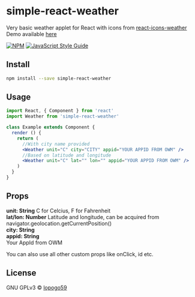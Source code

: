 # simple-react-weather

Very basic weather applet for React with icons from [react-icons-weather](https://www.npmjs.com/package/react-icons-weather)  
Demo available [here](https://lopogo59.github.io/simple-react-weather/)


[![NPM](https://img.shields.io/npm/v/simple-react-weather.svg)](https://www.npmjs.com/package/simple-react-weather) [![JavaScript Style Guide](https://img.shields.io/badge/code_style-standard-brightgreen.svg)](https://standardjs.com)

## Install

```bash
npm install --save simple-react-weather
```

## Usage

```jsx
import React, { Component } from 'react'
import Weather from 'simple-react-weather'

class Example extends Component {
  render () {
    return (
      //With city name provided
      <Weather unit="C" city="CITY" appid="YOUR APPID FROM OWM" />
      //Based on latitude and longitude
      <Weather unit="C" lat="" lon="" appid="YOUR APPID FROM OWM" />
    )
  }
}
```
## Props
**unit: String**
C for Celcius, F for Fahrenheit  
**lat/lon: Number**
Latitude and longitude, can be acquired from navigator.geolocation.getCurrentPosition()  
**city: String**  
**appid: String**  
Your AppId from OWM    

You can also use all other custom props like onClick, id etc.

## License

GNU GPLv3 © [lopogo59](https://github.com/lopogo59)
